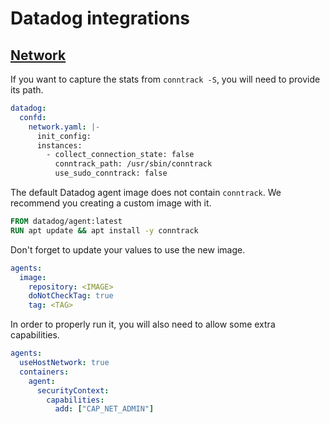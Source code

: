 # Datadog integrations

## [Network](https://docs.datadoghq.com/integrations/network/)

If you want to capture the stats from `conntrack -S`, you will need to provide its path.

```yaml
datadog:
  confd:
    network.yaml: |-
      init_config:
      instances:
        - collect_connection_state: false
          conntrack_path: /usr/sbin/conntrack
          use_sudo_conntrack: false
```

The default Datadog agent image does not contain `conntrack`.  We recommend you creating a custom image with it.

```Dockerfile
FROM datadog/agent:latest
RUN apt update && apt install -y conntrack
```

Don't forget to update your values to use the new image.

```yaml
agents:
  image:
    repository: <IMAGE>
    doNotCheckTag: true
    tag: <TAG>
```

In order to properly run it, you will also need to allow some extra capabilities.

```yaml
agents:
  useHostNetwork: true
  containers:
    agent:
      securityContext:
        capabilities:
          add: ["CAP_NET_ADMIN"]
```
